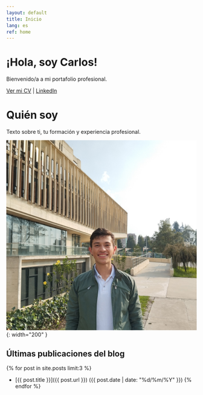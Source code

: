 ```yaml
---
layout: default
title: Inicio
lang: es
ref: home
---
```


# ¡Hola, soy Carlos!

Bienvenido/a a mi portafolio profesional.

[Ver mi CV](/assets\CV_es.pdf) | [LinkedIn](https://www.linkedin.com/in/carlos-enrique-nosa-guzman-069258300/)


# Quién soy

Texto sobre ti, tu formación y experiencia profesional.

![Mi foto](/assets/images/profile.jpg){: width="200" }



## Últimas publicaciones del blog

{% for post in site.posts limit:3 %}
- [{{ post.title }}]({{ post.url }}) ({{ post.date | date: "%d/%m/%Y" }})
{% endfor %}